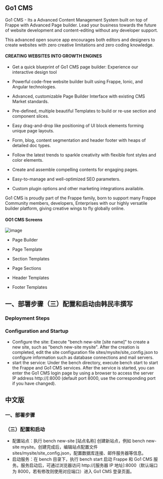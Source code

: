 ## Go1 CMS

Go1 CMS - Its a Advanced Content Management System built on top of Frappe with Advanced Page builder. Lead your business towards the future of website development and content-editing without any developer support.

This advanced open source app encourages both editors and designers to create websites with zero creative limitations and zero coding knowledge.

#### CREATING WEBSITES INTO GROWTH ENGINES
* Get a quick blueprint of Go1 CMS page builder: Experience our interactive design tool

* Powerful code-free website builder built using Frappe, Ionic, and Angular technologies.

* Advanced, customizable Page Builder Interface with existing CMS Market standards.

* Pre-defined, multiple beautiful Templates to build or re-use section and component slices.

* Easy drag-and-drop like positioning of UI block elements forming unique page layouts.

* Form, blog, content segmentation and header footer with heaps of detailed doc types.

* Follow the latest trends to sparkle creativity with flexible font styles and color elements.

* Create and assemble compelling contents for engaging pages.

* Easy-to-manage and well-optimized SEO parameters.

* Custom plugin options and other marketing integrations available.

Go1 CMS is proudly part of the Frappe family, born to support many Frappe Community members, developers, Enterprises with our highly versatile builder platform, giving creative wings to fly globally online.

#### GO1 CMS Screens
![image](https://user-images.githubusercontent.com/54178464/191701378-7285350b-dece-4634-ac42-d0cb772eed1b.png)

* Page Builder

* Page Template

* Section Templates

* Page Sections

* Header Templates

* Footer Templates

## 一、部署步骤​ （三）配置和启动​由韩民丰撰写
### Deployment Steps
### Configuration and Startup
* Configure the site: Execute "bench new-site [site name]" to create a new site, such as "bench new-site mysite". After the creation is completed, edit the site configuration file sites/mysite/site_config.json to configure information such as database connections and mail servers. ​
* start the service: Under the bench directory, execute bench start to start the Frappe and Go1 CMS services. After the service is started, you can enter the Go1 CMS login page by using a browser to access the server IP address http://[:8000 (default port 8000, use the corresponding port if you have changed). ​

## 中文版
### 一、部署步骤​
### （三）配置和启动​
* 配置站点：执行 bench new-site [站点名称] 创建新站点，例如 bench new-site mysite。创建完成后，编辑站点配置文件 sites/mysite/site_config.json，配置数据库连接、邮件服务器等信息。​
* 启动服务：在 bench 目录下，执行 bench start 启动 Frappe 和 Go1 CMS 服务。服务启动后，可通过浏览器访问 http://[服务器 IP 地址]:8000（默认端口为 8000，若有修改则使用对应端口）进入 Go1 CMS 登录页面。​
